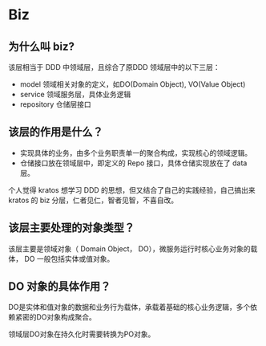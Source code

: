 # Biz

## 为什么叫 biz?
该层相当于 DDD 中领域层，且综合了原DDD 领域层中的以下三层：
- model   领域相关对象的定义，如DO(Domain Object), VO(Value Object)
- service 领域服务层，具体业务逻辑
- repository 仓储层接口

## 该层的作用是什么？
- 实现具体的业务，由多个业务职责单一的聚合构成，实现核心的领域逻辑。
- 仓储接口放在领域层中，即定义的 Repo 接口，具体仓储实现放在了 data 层。

个人觉得 kratos 想学习 DDD 的思想，但又结合了自己的实践经验，自己搞出来 kratos 的 biz 分层，仁者见仁，智者见智，不喜自改。


## 该层主要处理的对象类型？

该层主要是领域对象（ Domain Object， DO），微服务运行时核心业务对象的载体， DO 一般包括实体或值对象。

## DO 对象的具体作用？

DO是实体和值对象的数据和业务行为载体，承载着基础的核心业务逻辑，多个依赖紧密的DO对象构成聚合。

领域层DO对象在持久化时需要转换为PO对象。